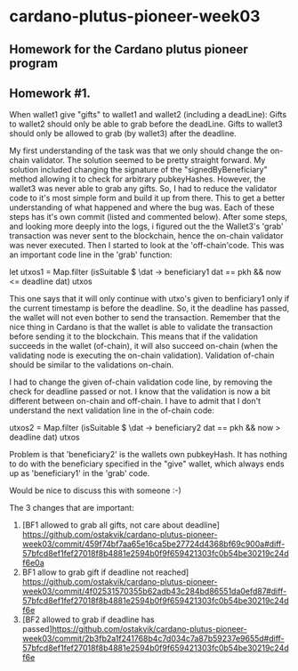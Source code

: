 # cardano-plutus-pioneer-week03
## Homework for the Cardano plutus pioneer program

Homework #1.
-----------------------------------------------
When wallet1 give "gifts" to wallet1 and wallet2 (including a deadLine):
Gifts to wallet2 should only be able to grab before the deadLine.
Gifts to wallet3 should only be allowed to grab (by wallet3) after the deadline.

My first understanding of the task was that we only should change the on-chain validator. The solution seemed to be pretty straight forward.
My solution included changing the signature of the "signedByBeneficiary" method allowing it to check for arbitrary pubkeyHashes.
However, the wallet3 was never able to grab any gifts.
So, I had to reduce the validator code to it's most simple form and build it up from there. This to get a better understanding of what happened and where the bug was.
Each of these steps has it's own commit (listed and commented below).
After some steps, and looking more deeply into the logs, i figured out the the Wallet3's 'grab' transaction was never sent to the blockchain,
hence the on-chain validator was never executed. Then I started to look at the 'off-chain'code.
This was an important code line in the 'grab' function:

let utxos1 = Map.filter (isSuitable $ \dat -> beneficiary1 dat == pkh && now <= deadline dat) utxos

This one says that it will only continue with utxo's given to benficiary1 only if the current timestamp is before the deadline.
So, it the deadline has passed, the wallet will not even bother to send the transaction.
Remember that the nice thing in Cardano is that the wallet is able to validate the transaction before sending it to the blockchain.
This means that if the validation succeeds in the wallet (of-chain), it will also succeed on-chain (when the validating node is executing the on-chain validation).
Validation of-chain should be similar to the validations on-chain.

I had to change the given of-chain validation code line, by removing the check for deadline passed or not.
I know that the validation is now a bit different between on-chain and off-chain.
I have to admit that I don't understand the  next validation line in the of-chain code:

 utxos2 = Map.filter (isSuitable $ \dat -> beneficiary2 dat == pkh && now >  deadline dat) utxos

 Problem is that 'beneficiary2' is the wallets own pubkeyHash.
 It has nothing to do with the beneficiary specified in the "give" wallet, which always ends up as 'beneficiary1' in the 'grab' code.

 Would be nice to discuss this with someone :-)
 
 The 3 changes that are important:
 1. [BF1 allowed to grab all gifts, not care about deadline] https://github.com/ostakvik/cardano-plutus-pioneer-week03/commit/459f74bf7aa65e16ca5be27724d4368bf69c900a#diff-57bfcd8ef1fef27018f8b4881e2594b0f9f659421303fc0b54be30219c24df6e0a
 2. BF1 allow to grab gift if deadline not reached]  https://github.com/ostakvik/cardano-plutus-pioneer-week03/commit/4f02531570355b62adb43c284bd86551da0efd87#diff-57bfcd8ef1fef27018f8b4881e2594b0f9f659421303fc0b54be30219c24df6e
 3. [BF2 allowed to grab if deadline has passed]https://github.com/ostakvik/cardano-plutus-pioneer-week03/commit/2b3fb2a1f241768b4c7d034c7a87b59237e9655d#diff-57bfcd8ef1fef27018f8b4881e2594b0f9f659421303fc0b54be30219c24df6e




 
 
